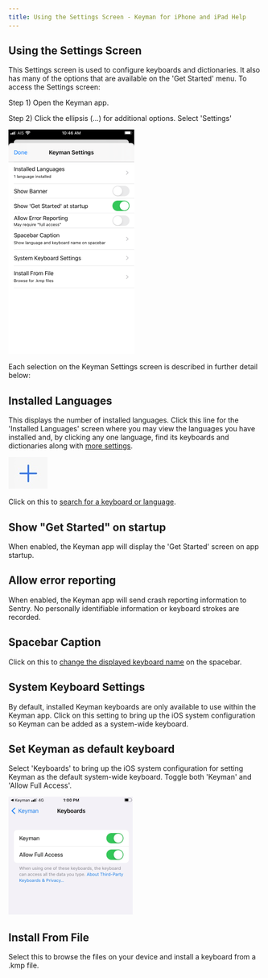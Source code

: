 ```yaml
---
title: Using the Settings Screen - Keyman for iPhone and iPad Help
---
```


## Using the Settings Screen

This Settings screen is used to configure keyboards and dictionaries.
It also has many of the options that are available on the 'Get Started' menu. To access the Settings screen:

Step 1)
Open the Keyman app.

Step 2)
Click the ellipsis (...) for additional options. Select 'Settings'

![](../../ios_images/settings-screen.png)

Each selection on the Keyman Settings screen is described in further detail below:


## Installed Languages
This displays the number of installed languages. Click this line for the 'Installed Languages'
screen where you may view the languages you have installed and, by clicking any one language, find its keyboards and dictionaries along with [more settings](../language-settings).

![](../../ios_images/find-new.png)

Click on this to [search for a keyboard or language](../../start/searching-for-keyboards).

## Show "Get Started" on startup
When enabled, the Keyman app will display the 'Get Started' screen on app startup.

## Allow error reporting
When enabled, the Keyman app will send crash reporting information to Sentry. No personally identifiable information or keyboard strokes are recorded.

## Spacebar Caption
Click on this to [change the displayed keyboard name](spacebar-caption) on the spacebar.

## System Keyboard Settings
By default, installed Keyman keyboards are only available to use within the Keyman app. Click on this setting to
bring up the iOS system configuration so Keyman can be added as a system-wide keyboard.

## Set Keyman as default keyboard
Select 'Keyboards' to bring up the iOS system configuration for setting Keyman as the default system-wide keyboard. Toggle both 'Keyman' and 'Allow Full Access'.

![](../../ios_images/system-wide-setting.png)

## Install From File
Select this to browse the files on your device and install a keyboard from a .kmp file.

